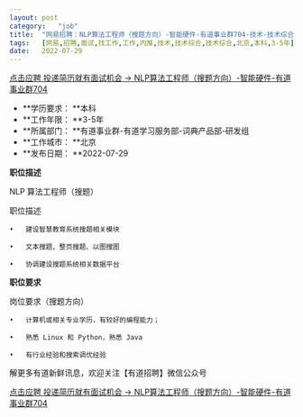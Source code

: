 ```yaml
---
layout:	post
category:	"job"
title:	"网易招聘：NLP算法工程师（搜题方向）-智能硬件-有道事业群704-技术-技术综合-技术综合-北京本科3-5年"
tags:	[网易,招聘,面试,找工作,工作,内推,技术,技术综合,技术综合,北京,本科,3-5年]
date:	2022-07-29
---
```


[点击应聘 投递简历就有面试机会 ->  NLP算法工程师（搜题方向）-智能硬件-有道事业群704](http://mobile.bole.netease.com/bole/boleDetail?id=32392&employeeId=346f03c3cda5f04c&key=all)



- **学历要求： **本科
- **工作年限： **3-5年
- **所属部门： **有道事业群-有道学习服务部-词典产品部-研发组
- **工作城市： **北京
- **发布日期： **2022-07-29



**职位描述**

NLP 算法工程师（搜题）

职位描述

	•	建设智慧教育系统搜题相关模块

	•	文本搜题、整页搜题、以图搜图

	•	协调建设搜题系统相关数据平台



**职位要求**

岗位要求（搜题方向）

	•	计算机或相关专业学历，有较好的编程能力；

	•	熟悉 Linux 和 Python，熟悉 Java

	•	有行业经验和搜索调优经验



解更多有道新鲜讯息，欢迎关注【有道招聘】微信公众号







[点击应聘 投递简历就有面试机会 ->  NLP算法工程师（搜题方向）-智能硬件-有道事业群704](http://mobile.bole.netease.com/bole/boleDetail?id=32392&employeeId=346f03c3cda5f04c&key=all)